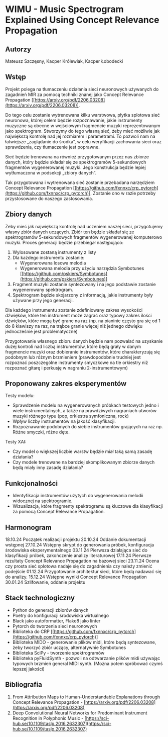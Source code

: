 # WIMU - Music Spectrogram Explained Using Concept Relevance Propagation
## Autorzy
Mateusz Szczęsny, Kacper Królewiak, Kacper Łobodecki
## Wstęp
Projekt polega na tłumaczeniu działania sieci neuronowych używanych do zagadnień MIR za pomocą techniki znanej jako Concept Relevance Propagation [[https://arxiv.org/pdf/2206.03208](https://arxiv.org/pdf/2206.03208)].

Do tego celu zostanie wytrenowana kilku warstwowa, płytka splotowa sieć neuronowa, której celem będzie rozpoznawanie, jakie instrumenty muzyczne są obecne w wejściowym fragmencie muzyki reprezentowanym jako spektrogram. Stworzymy do tego własną sieć, żeby mieć możliwie jak największą kontrolę nad jej rozmiarem i parametrami. To pozwoli nam na łatwiejsze „zaglądanie do środka”, w celu weryfikacji zachowania sieci oraz sprawdzenia, czy tłumaczenie jest poprawne.

Sieć będzie trenowana na również przygotowanym przez nas zbiorze danych, który będzie składał się ze spektrogramów 5-sekundowych fragmentów wygenerowanej muzyki. Jego konstrukcja będzie lepiej wytłumaczona w podsekcji „zbiory danych”.

Tak przygotowana i wytrenowana sieć zostanie przebadana narzędziem Concept Relevance Propagation [[https://github.com/fxnnxc/crp_pytorch](https://github.com/fxnnxc/crp_pytorch)]. Zostanie ono w razie potrzeby przystosowane do naszego zastosowania.

## Zbiory danych
Żeby mieć jak największą kontrolę nad uczeniem naszej sieci, przygotujemy własny zbiór danych uczących. Zbiór ten będzie składał się ze spektrogramów 5-sekundowych fragmentów wygenerowanej komputerowo muzyki. Proces generacji będzie przebiegał następująco:
1.  Wylosowane zostaną instrumenty z listy
2.  Dla każdego instrumentu zostanie:
    - Wygenerowana losowa melodia
	-  Wygenerowana melodia przy użyciu narzędzia Symbotunes [[https://github.com/pskiers/Symbotunes](https://github.com/pskiers/Symbotunes)]
3.  Fragment muzyki zostanie syntezowany i na jego podstawie zostanie wygenerowany spektrogram.
4.  Spektrogram będzie skojarzony z informacją, jakie instrumenty były używane przy jego generacji.
    
Dla każdego instrumentu zostanie zdefiniowany zakres wysokości dźwięków, które ten instrument może zagrać oraz typowy zakres ilości dźwięków, które mogą być grane na raz (np. na pianinie często gra się od 1 do 8 klawiszy na raz, na trąbce granie więcej niż jednego dźwięku jednocześnie jest problematyczne)

Przygotowanie własnego zbioru danych będzie nam pozwalać na uzyskanie dużej kontroli nad liczbą instrumentów, które będą grały w danym fragmencie muzyki oraz dobieranie instrumentów, które charakteryzują się podobnym lub różnym brzmieniem (prawdopodobnie trudniej jest rozpoznać poszczególne instrumenty smyczkowe na tle orkiestry niż rozpoznać gitarę i perkusję w nagraniu 2-instrumentowym)

## Proponowany zakres eksperymentów
Testy modelu:
-   Sprawdzenie modelu na wygenerowanych próbkach testowych jedno i wiele instrumentalnych, a także na prawdziwych nagraniach utworów muzyki różnego typu (pop, orkiestra symfoniczna, rock)
-   Wpływ liczby instrumentów na jakość klasyfikacji.
-   Rozpoznawanie podobnych do siebie instrumentów grających na raz np. Różne smyczki, różne dęte.

Testy XAI:
-   Czy model o większej liczbie warstw będzie miał taką samą zasadę działania?
-   Czy modele trenowane na bardziej skomplikowanym zbiorze danych będą miały inny zasadę działania?

## Funkcjonalności
-   Identyfikacja instrumentów użytych do wygenerowania melodii widocznej na spektrogramie.
-   Wizualizacja, które fragmenty spektrogramu są kluczowe dla klasyfikacji za pomocą Concept Relevance Propagation.

## Harmonogram
18.10.24 Początek realizacji projektu
20.10.24 Oddanie dokumentacji wstępnej
27.10.24 Wstępny skrypt do generowania próbek, konfiguracja środowiska eksperymentalnego
03.11.24 Pierwsza działająca sieć do klasyfikacji próbek, zakończenie analizy literaturowej
17.11.24 Pierwsze rezultaty Concept Relevance Propagation na bazowej sieci
23.11.24 Ocena czy prosta sieć splotowa nadaje się do zagadnienia czy należy zmienić podejście
01.12.24 Przygotowanie architektur sieci, które będą nadawać się do analizy.
15.12.24 Wstępne wyniki Concept Relevance Propagation
30.01.24 Szlifowanie, oddanie projektu

## Stack technologiczny
-   Python do generacji zbiorów danych
-   Poetry do konfiguracji środowiska wirtualnego
-   Black jako autoformatter, Flake8 jako linter
-   Pytorch do tworzenia sieci neuronowych
-   Biblioteka do CRP [[https://github.com/fxnnxc/crp_pytorch](https://github.com/fxnnxc/crp_pytorch)]
-   Biblioteka MIDO - generowanie plików midi, które będą syntezowane, żeby tworzyć zbiór uczący, alternatywnie Symbotunes
-   Biblioteka SciPy - tworzenie spektrogramów
-   Biblioteka pyFluidSynth - pozwoli na odtwarzanie plików midi używając typowych brzmień general MIDI synth. (Można potem spróbować czymś lepszej jakości)

## Bibliografia
1. From Attribution Maps to Human-Understandable Explanations through Concept Relevance Propagation - [https://arxiv.org/pdf/2206.03208](https://arxiv.org/pdf/2206.03208)
2. Deep Convolutional Neural Networks for Predominant Instrument Recognition in Polyphonic Music - [https://sci-hub.se/10.1109/taslp.2016.2632307](https://sci-hub.se/10.1109/taslp.2016.2632307)
